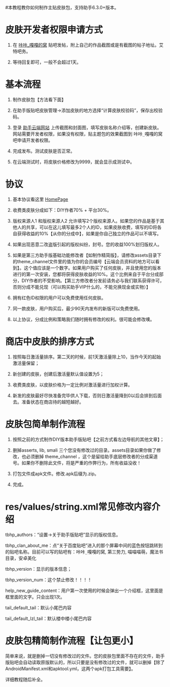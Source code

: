 #本教程教你如何制作主贴皮肤包，支持助手6.3.0+版本。

# 皮肤开发者权限申请方式 #

1. 在 [咔咔\_嘎嘎的窝](http://tieba.baidu.com/f?ie=utf-8&kw=%E5%92%94%E5%92%94_%E5%98%8E%E5%98%8E%E7%9A%84%E7%AA%9D) 贴吧发帖，附上自己的作品截图或是有截图的帖子地址。艾特吧务。

2. 等待回复即可，一般不会超过1天。



# 基本流程 #

1. 制作皮肤包【方法看下面】

2. 在助手版贴吧皮肤管理->添加皮肤的地方选择“计算皮肤校验码”，保存出校验码。

3. 登录 [助手云端网站](http://book.mofamulu.com/usr/themeForm.do?action=newTheme) 上传截图和封面图，填写皮肤名称介绍等，创建新皮肤。 网站需要开发者权限，如果没有权限，贴主题包的效果截图到 咔咔`_`嘎嘎的窝 吧申请开发者权限。

4. 完成发布。测试皮肤是否正常。

5. 在云端测试时，将皮肤价格修改为9999，就会显示成测试中。


# 协议 #

1. 基本协议看这里 [HomePage](HomePage.md)

2. 收费类皮肤分成如下：DIY作者70% + 平台30%。

3. 版权来源人1 和版权来源人2 允许填写2个版权来源人。如果您的作品是基于其他人的共享，可以在这儿填写最多2个人的ID，如果皮肤收费，填写的ID将各自获得收益的10%【从你的分成中】，如果是你自己独立的作品可以不填写。

4. 如果出现恶意二改盗版引起的版权纠纷，封号。您的收益100%划归版权人。

5. 如果是第三方助手版基础功能修改者【如制作精简版】，请修改assets目录下的theme\_channel文件里的值为你的会员编号【云端会员资料的地方可以看到】。这个值应该是一个数字。如果用户购买了任何皮肤，并且使用您的版本进行的第一次安装，您都将获得皮肤收益的10%。这个比例来自于平台分成部分，DIY作者的不受影响。【第三方修改者分发前请务必与我们联系获得许可，否则分成不能兑现（可以购买助手VIP什么的，不能兑换现金或实物）】

6. 拥有红色ID权限的用户可以免费使用任何皮肤。

7. 同一款皮肤，用户购买后，最少90天内发布的新版可以免费使用。

8. 以上协议，分成比例和策略我们随时拥有修改的权利。很可能会修改噢。



# 商店中皮肤的排序方式 #

1. 按照每日激活量排序。第二天的时候，前1天激活量除上10，当作今天的起始激活量保留；

2. 新创建的皮肤，创建后激活量默认值设置为5；

3. 收费类皮肤，以皮肤价格为一定比例对激活量进行加权计算。

4. 新发的皮肤最好尽快准备完毕供人下载，否则日激活量降到0以后会排到后面去。准备状态在商店待的越短越好。



# 皮肤包简单制作流程 #

1. 按照之前的方式制作DIY版本助手版贴吧【之前方式看左边导航的其他文章】；

2. 删掉asserts, lib, smali 三个您没有修改过的目录。assets目录如果你做了修改，也必须删掉 theme\_channel ，这个是留给助手底层修改者的分成渠道号。如果你不删除此文件，将是严重的作弊行为，所有收益没收！

3. 打包文件成apk文件。修改.apk后缀为.zip。

4. 完成。

# res/values/string.xml常见修改内容介绍 #

tbhp\_authors：“设置->关于助手版贴吧”显示的版权信息。

tbhp\_clan\_about\_me：点“关于百度贴吧”进入的那个屏幕中间的蓝色按钮跳转到的贴吧名称。目前可以写的贴吧有：咔咔`_`嘎嘎的窝, 第三势力, 喵喵喵萌，魔法书目录，安卓美化

tbhp\_version：显示的版本信息；

tbhp\_version\_num：这个禁止修改！！！！

help\_new\_guide\_content：用户第一次使用的时候会弹出一个介绍框，这里面是框里面的文字。只会出现1次。

tail\_default\_tail：默认小尾巴内容

tail\_default\_lzl\_tail：默认楼中楼小尾巴内容





# 皮肤包精简制作流程【让包更小】 #

简单来说，就是删掉一切没有修改过的文件。您的皮肤包里面不存在的文件，助手版贴吧会自动读取原版默认的，所以只要是没有修改过的文件，就可以删掉【除了AndroidManifest.xml和apktool.yml，这两个apk打包工具需要】。

详细教程随后补全。